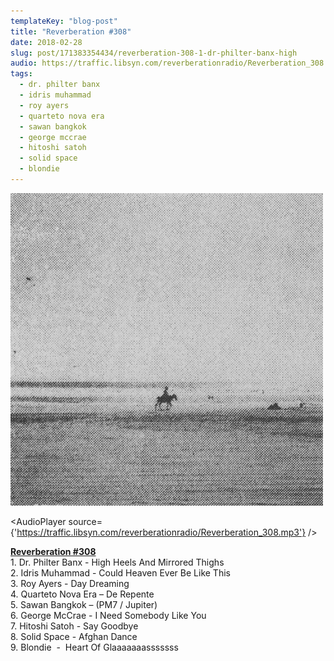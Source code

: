 ```yaml
---
templateKey: "blog-post"
title: "Reverberation #308"
date: 2018-02-28
slug: post/171383354434/reverberation-308-1-dr-philter-banx-high
audio: https://traffic.libsyn.com/reverberationradio/Reverberation_308.mp3
tags:
  - dr. philter banx
  - idris muhammad
  - roy ayers
  - quarteto nova era
  - sawan bangkok
  - george mccrae
  - hitoshi satoh
  - solid space
  - blondie
---
```


![Reverberation #308](../images/12e8d37de241cb4bfb94d83d3c8435b5501ac2bd0a5d9d7b9b4c7e371a363eb0.jpg)

<AudioPlayer source={'https://traffic.libsyn.com/reverberationradio/Reverberation_308.mp3'} />

<p><b><a href="https://traffic.libsyn.com/reverberationradio/Reverberation_308.mp3">Reverberation #308</a></b><br />1. Dr. Philter Banx - High Heels And Mirrored Thighs<br />2. Idris Muhammad - Could Heaven Ever Be Like This<br />3. Roy Ayers - Day Dreaming<br />4. Quarteto Nova Era &ndash; De Repente<br />5. Sawan Bangkok &ndash; (PM7 / Jupiter)<br />6. George McCrae - I Need Somebody Like You<br />7. Hitoshi Satoh - Say Goodbye<br />8. Solid Space - Afghan Dance<br />9. Blondie &nbsp;- &nbsp;Heart Of Glaaaaaaasssssss<br /></p>

